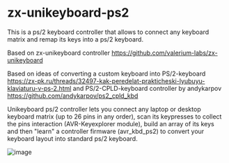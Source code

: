 # zx-unikeyboard-ps2

This is a ps/2 keyboard controller that allows to connect any keyboard matrix and remap its keys into a ps/2 keyboard.

Based on zx-unikeyboard controller 
https://github.com/valerium-labs/zx-unikeyboard 

Based on ideas of converting a custom keyboard into PS/2-keyboard https://zx-pk.ru/threads/32497-kak-peredelat-prakticheski-lyubuyu-klaviaturu-v-ps-2.html 
and PS/2-CPLD-keyboard controller by andykarpov https://github.com/andykarpov/ps2_cpld_kbd

Unikeyboard ps/2 controller lets you connect any laptop or desktop keyboard matrix (up to 26 pins in any order), 
scan its keypresses to collect the pins interaction (AVR-Keyexplorer module), build an array of its keys and then "learn" 
a controller firmware (avr_kbd_ps2) to convert your keyboard layout into standard ps/2 keyboard.

![image](https://github.com/andykarpov/zx-unikeyboard-ps2/raw/master/docs/zx-unikeyboard-ps2-revA.png)
